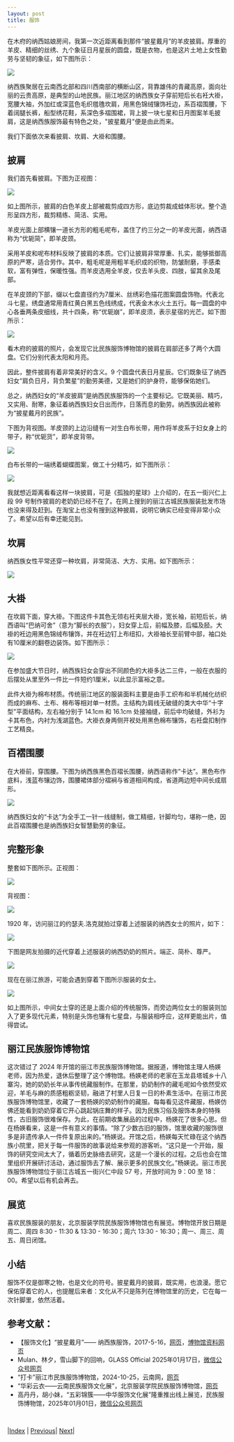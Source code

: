 ```yaml
---
layout: post
title: 服饰
---
```


在木府的纳西姑娘房间，我第一次近距离看到那件“披星戴月”的羊皮披肩。厚重的羊皮、精细的丝绣、九个象征日月星辰的圆盘，既是衣物，也是这片土地上女性勤劳与坚韧的象征，如下图所示：

![](fig/19-mufu/45.jpg)

纳西族聚居在云南西北部和四川西南部的横断山区，背靠雄伟的青藏高原，面向壮丽的云贵高原，是典型的山地民族。丽江地区的纳西族女子穿前短后长右衽大褂，宽腰大袖，外加红或深蓝色毛织氆氇坎肩，用黑色锦绒镶饰衽边，系百褶围腰，下着阔腿长裤，船型绣花鞋，系深色多褶围裙，背上披一块七星和日月图案羊毛披肩，这是纳西族服饰最有特色之处，"披星戴月"便是由此而来。

我们下面依次来看披肩、坎肩、大褂和围腰。

## 披肩

我们首先看披肩。下图为正视图：

![](fig/27-star/0-1.jpg)

如上图所示，披肩的白色羊皮上部被裁剪成四方形，底边剪裁成蛙体形状。整个造形呈四方形，裁剪精练、简洁、实用。

羊皮光面上部横镶一道长方形的粗毛呢布，盖住了约三分之一的羊皮光面，纳西语称为“优轭简”，即羊皮颈。

采用羊皮和呢布材料反映了披肩的本质。它们让披肩非常厚重、扎实，能够抵御高原的严寒，适合劳作。其中，粗毛呢是用粗羊毛织成的织物，防皱耐磨，手感柔软，富有弹性，保暖性强。而羊皮选用全羊皮，仅去羊头皮、四肢，留其余及尾部。

在羊皮颈的下部，缀以七盘直径约为7厘米、丝绣彩色描花图案圆盘饰物。代表北斗七星。绣盘通常用青红黄白黑五色线绣成，代表金木水火土五行。每一圆盘的中心各垂两条皮细线，共十四条，称“优轭崩”，即羊皮须，表示星宿的光芒。如下图所示：

![](fig/27-star/0-1-1.jpg)

看木府的披肩的照片，会发现它比民族服饰博物馆的披肩在肩部还多了两个大圆盘。它们分别代表太阳和月亮。

因此，整件披肩有着非常美好的含义。9 个圆盘代表日月星辰。它们既象征了纳西妇女“肩负日月，背负繁星”的勤劳美德，又是她们的护身符，能够保佑她们。

总之，纳西妇女的“羊皮披肩”是纳西民族服饰的一个主要标记。它既美丽、精巧，又实用、耐寒，象征着纳西族妇女日出而作，日落而息的勤劳。纳西族因此被称为“披星戴月的民族”。

下图为背视图。羊皮颈的上边沿缝有一对生白布长带，用作将羊皮系于妇女身上的带子，称“优轭货”，即羊皮背带。

![](fig/27-star/0-2.jpg)

白布长带的一端绣着蝴蝶图案，做工十分精巧，如下图所示：

![](fig/27-star/0-3.jpg)

我就想近距离看看这样一块披肩，可是《孤独的星球》上介绍的，在五⼀街兴仁上段 99 号制作披肩的老奶奶已经不在了。在网上搜到的丽江古城民族服装批发市场也没来得及赶到。在淘宝上也没有搜到这种披肩，说明它确实已经变得非常小众了。希望以后有幸还能见到。

## 坎肩

纳西族女性平常还穿一种坎肩，非常简洁、大方、实用。如下图所示：

![](fig/27-star/1-1.jpg)

## 大褂

在坎肩下面，穿大褂。下图这件卡其色无领右衽夹层大褂，宽长袖，前短后长，纳西语叫“巴纳可舍”（意为“脚长的衣服”），妇女穿上后，前幅及膝，后幅及胫。大褂的衽边用黑色锦绒布镶饰，并在衽边钉上布纽扣，大褂袖长至前臂中部，袖口处有10厘米的翻卷边装饰。如下图所示：

![](fig/27-star/1-2.jpg)

在参加盛大节日时，纳西族妇女会穿出不同颜色的大褂多达二三件，一般在衣服的后摆处从里至外一件比一件短约1厘米，以此显示富裕之意。

此件大褂为棉布材质。传统丽江地区的服装面料主要是由手工织布和半机械化纺织而成的麻布、土布、棉布等相对单一材质。主结构为肩线无破缝的类大中华“十字型”平面结构，左右袖分别于 14.1cm 和 16.1cm 处接袖缝，前后中均破缝，外衫为卡其布色，内衬为浅湖蓝色。大褂衣身两侧开衩处用黑色棉布镶饰，右衽盘扣制作工艺精良。

## 百褶围腰

在大褂前，穿围腰。下图为纳西族黑色百褶长围腰，纳西语称作“卡达”。黑色布作底料，浅蓝布镶边饰，围腰裙体部分褶裥与省道相间构成，省道两边短中间长成扇形。

![](fig/27-star/1-3.jpg)

纳西族妇女的“卡达”为全手工一针一线缝制，做工精细，针脚均匀，堪称一绝，因此百褶围腰也是纳西族妇女智慧勤劳的象征。

## 完整形象

整套如下图所示。正视图：

![](fig/27-star/2-1.jpg)

背视图：

![](fig/27-star/2-2.jpg)

1920 年，访问丽江的约瑟夫.洛克就拍过穿着上述服装的纳西女士的照片，如下：

![](fig/27-star/2-5.jpg)

下图是网友拍摄的近代穿着上述服装的纳西奶奶的照片。端正、简朴、尊严。

![](fig/27-star/2-3.jpg)

现在在丽江旅游，可能会遇到穿着下图所示服装的女士。

![](fig/27-star/2-4.jpg)

如上图所示，中间女士穿的还是上面介绍的传统服饰，而旁边两位女士的服装则加入了更多现代元素，特别是头饰也镶有七星盘，与服装相呼应，这样更能出片，值得尝试。

## 丽江民族服饰博物馆

这次错过了 2024 年开馆的丽江市民族服饰博物馆。据报道，博物馆主理人杨媖老师，因为热爱，退休后整理了这个博物馆。杨媖老师的老家在玉龙县塔城乡十八寨沟，她的奶奶长年从事传统藏服制作。在那里，奶奶制作的藏毛呢如今依然受欢迎，羊毛与麻的质感粗粝坚韧，融进了村里人日复一日的朴素生活中。在丽江市民族服饰博物馆里，收藏了一套杨媖的奶奶制作的藏服。每每看见这件藏服，杨媖仿佛还能看到奶奶穿着它开心跳起锅庄舞的样子。因为民族习俗及服饰本身的特殊性，古旧服饰很难保存。为此，在前期收集展品的过程中，杨媖花了很多心思。但在杨媖看来，这是一件有意义的事情。“除了少数古旧的服饰，馆里收藏的服饰很多是非遗传承人一件件复原出来的。”杨媖说。开馆之后，杨媖每天忙碌在这个纳西族小院里，把关于每一件服饰的故事说给来参观的游客听。“这只是一个开始，服饰的研究空间太大了，循着历史脉络去研究，这是一个漫长的过程。之后也会在馆里组织开展研讨活动，通过服饰去了解、展示更多的民族文化。”杨媖说。丽江市民族服饰博物馆位于丽江古城五一街兴仁中段 57 号，开放时间为 9：00 至 18：00。希望以后有机会再去。

## 展览

喜欢民族服装的朋友，北京服装学院民族服饰博物馆也有展览。博物馆开放日期是周二、周四 8:30 - 11:30 & 13:30 - 16:30；周六 13:30 - 16:30；周一、周三、周五、周日闭馆。

## 小结

服饰不仅是御寒之物，也是文化的符号。披星戴月的披肩，既实用，也浪漫。愿它保佑穿着它的人，也提醒后来者：文化从不只是陈列在博物馆里的历史，它在每一次针脚里，依然活着。

## 参考文献：

- 【服饰文化】“披星戴月”—— 纳西族服饰，2017-5-16，[网页](https://www.sohu.com/a/140996668_526635)，[博物馆资料网页](http://www.biftmuseum.com/nation/detail/27)
- Mulan、林夕，雪山脚下的回响，GLASS Official 2025年01月17日，[微信公众号网页](https://mp.weixin.qq.com/s/JhC4inKXY_Lj6WD-dUls7Q)
- “打卡”丽江市民族服饰博物馆，2024-10-25，云南网，[网页](https://www.sohu.com/a/820146407_121620820)
- “华彩云衣——云南民族服饰文化展”，北京服装学院民族服饰博物馆，[网页](https://art.icity.ly/events/0iac2u6)
- 高丹丹，胡小妹，“五彩锦簇——中华服饰文化展”隆重推出线上展览，民族服饰博物馆，2025年01月01日，[微信公众号网页](https://mp.weixin.qq.com/s?__biz=MzAxNzQwOTczMg==&mid=2651128207&idx=1&sn=d396e2bd0af36577238e1523f8487b5f&chksm=81cce706f7f4eb763190bc133987abc39a19457d41f1af33cb54ff378467fc90210feb07e095&scene=126&sessionid=1739333395#rd)

<br/>

|[Index](./) | [Previous](21-food)| [Next](31-qita)|
